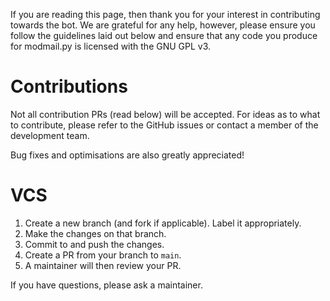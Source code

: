 If you are reading this page, then thank you for your interest in contributing towards the bot.
We are grateful for any help, however, please ensure you follow the guidelines laid out below
and ensure that any code you produce for modmail.py is licensed with the GNU GPL v3.

# Contributions

Not all contribution PRs (read below) will be accepted.
For ideas as to what to contribute, please refer to the GitHub issues or contact a member of the development team.

Bug fixes and optimisations are also greatly appreciated!

# VCS

1. Create a new branch (and fork if applicable). Label it appropriately.
2. Make the changes on that branch.
3. Commit to and push the changes.
4. Create a PR from your branch to `main`.
5. A maintainer will then review your PR.

If you have questions, please ask a maintainer.
